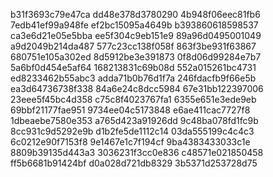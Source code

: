 b31f3693c79e47ca
dd48e378d3780290
4b948f06eec81fb6
7edb41ef99a948fe
ef2bc15095a4649b
b393860618598537
ca3e6d21e05e5bba
ee5f304c9eb151e9
89a96d0495001049
a9d2049b214da487
577c23cc138f058f
863f3be931f63867
680751e105a302ed
8d5912be3e391873
0f8d06d99284e7b7
5a6bf0d454e5af64
168213831c69b08d
552a015261bc4731
ed8233462b55abc3
adda71b0b76d1f7a
246fdacfb9f66e5b
ea3d64736738f338
84a6e24c8dcc5984
67e31bb122397006
23eee5f45bc4d358
c75c8f4023767fa1
6355e651e3ede9eb
69bbf21177fae951
9734ee04c5173848
e6ae411cac7727f8
1dbeaebe7580e353
a765d423a91926dd
9c48ba078fd1fc9b
8cc931c9d5292e9b
d1b2fe5de1112c14
03da555199c4c4c3
6c0212e90f7153f8
9e1467e1c7f194cf
9ba4383433033c1e
8809b39135d443a3
3036231f3cc0e836
c48571e021850458
ff5b6681b91424bf
d0a028d721db8329
3b5371d253728d75
